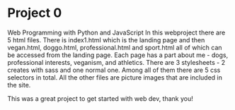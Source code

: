# Project 0

Web Programming with Python and JavaScript
In this webproject there are 5 html files. There is index1.html which is the landing page and then vegan.html, doggo.html, professional.html and sport.html all of which can be accessed from the landing page. Each page has a part about me - dogs, professional interests, veganism, and athletics. There are 3 stylesheets - 2 creates with sass and one normal one. Among all of them there are 5 css selectors in total. All the other files are picture images that are included in the site.

This was a great project to get started with web dev, thank you!
